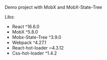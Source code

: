 
Demo project with MobX and MobX-State-Tree

Libs: 
  - React ^16.6.0
  - MobX ^5.8.0
  - Mobx-State-Tree ^3.9.0
  - Webpack ^4.27.1
  - React-hot-loader ~4.3.12
  - Css-hot-loader ^1.4.2
  
